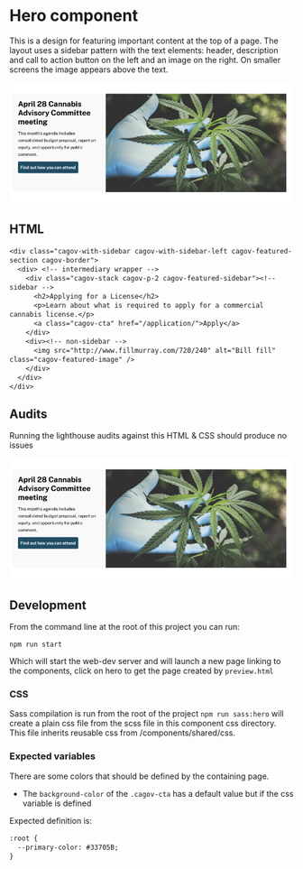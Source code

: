 # Hero component

This is a design for featuring important content at the top of a page. The layout uses a sidebar pattern with the text elements: header, description and call to action button on the left and an image on the right. On smaller screens the image appears above the text.

<img src="img/cannabis-hero.png">

## HTML

```
<div class="cagov-with-sidebar cagov-with-sidebar-left cagov-featured-section cagov-border">
  <div> <!-- intermediary wrapper -->
    <div class="cagov-stack cagov-p-2 cagov-featured-sidebar"><!-- sidebar -->
      <h2>Applying for a License</h2>
      <p>Learn about what is required to apply for a commercial cannabis license.</p>
      <a class="cagov-cta" href="/application/">Apply</a>
    </div>
    <div><!-- non-sidebar -->
      <img src="http://www.fillmurray.com/720/240" alt="Bill fill" class="cagov-featured-image" />
    </div>
  </div>
</div>
```

## Audits

Running the lighthouse audits against this HTML & CSS should produce no issues

<img src="img/cannabis-hero.png">

## Development

From the command line at the root of this project you can run:
```
npm run start
```
Which will start the web-dev server and will launch a new page linking to the components, click on hero to get the page created by ```preview.html```

### CSS

Sass compilation is run from the root of the project ```npm run sass:hero``` will create a plain css file from the scss file in this component css directory. This file inherits reusable css from /components/shared/css.

### Expected variables

There are some colors that should be defined by the containing page. 

- The ```background-color``` of the ```.cagov-cta``` has a default value but if the css variable is defined

Expected definition is:

```
:root {
  --primary-color: #33705B;
}
```